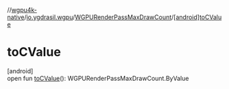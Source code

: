 //[wgpu4k-native](../../../index.md)/[io.ygdrasil.wgpu](../index.md)/[WGPURenderPassMaxDrawCount](index.md)/[[android]toCValue]([android]to-c-value.md)

# toCValue

[android]\
open fun [toCValue]([android]to-c-value.md)(): WGPURenderPassMaxDrawCount.ByValue